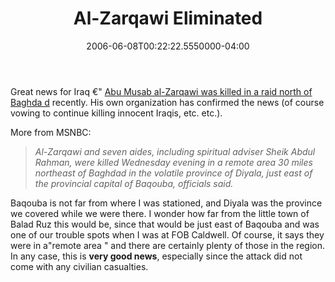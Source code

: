 ﻿---
title: Al-Zarqawi Eliminated
date: "2006-06-08T00:22:22.5550000-04:00"
description: Great news for Iraq €" Abu Musab al-Zarqawi was killed in a raid north of Baghdad recently.
featuredImage: /img/default-post-image.jpg
---

Great news for Iraq €" [Abu Musab al-Zarqawi was killed in a raid north of Baghda d](http://www.msnbc.msn.com/id/13195017) recently. His own organization has confirmed the news (of course vowing to continue killing innocent Iraqis, etc. etc.).

More from MSNBC:

> *Al-Zarqawi and seven aides, including spiritual adviser Sheik Abdul Rahman, were killed Wednesday evening in a remote area 30 miles northeast of Baghdad in the volatile province of Diyala, just east of the provincial capital of Baqouba, officials said.*

Baqouba is not far from where I was stationed, and Diyala was the province we covered while we were there. I wonder how far from the little town of Balad Ruz this would be, since that would be just east of Baqouba and was one of our trouble spots when I was at FOB Caldwell. Of course, it says they were in a"remote area " and there are certainly plenty of those in the region. In any case, this is **very good news**, especially since the attack did not come with any civilian casualties.

